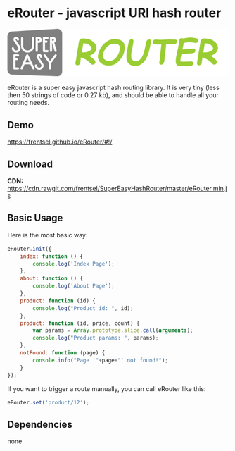 # eRouter - javascript URI hash router
![preview](/preview.png?v=2)

eRouter is a super easy javascript hash routing library. 
It is very tiny (less then 50 strings of code or 0.27 kb), and should be able to handle all your routing needs.

## Demo
https://frentsel.github.io/eRouter/#!/

## Download
**CDN:** https://cdn.rawgit.com/frentsel/SuperEasyHashRouter/master/eRouter.min.js

## Basic Usage

Here is the most basic way:

```javascript
eRouter.init({
    index: function () {
        console.log('Index Page');
    },
    about: function () {
        console.log('About Page');
    },
    product: function (id) {
        console.log("Product id: ", id);
    },
    product: function (id, price, count) {
        var params = Array.prototype.slice.call(arguments);
        console.log("Product params: ", params);
    },
    notFound: function (page) {
        console.info("Page '"+page+"' not found!");
    }
});
```

If you want to trigger a route manually, you can call eRouter like this:

```javascript
eRouter.set('product/12');
```

## Dependencies

none
